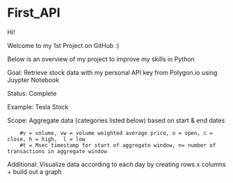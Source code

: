# First_API
Hi!

Welcome to my 1st Project on GitHub :) 

Below is an overview of my project to improve my skills in Python

Goal: Retrieve stock data with my personal API key from Polygon.io using Juypter Notebook

Status: Complete

Example: Tesla Stock

Scope: Aggregate data (categories listed below) based on start & end dates

        #v = volume, vw = volume weighted average price, o = open, c = close, h = high,  l = low
        #t = Msec timestamp for start of aggregate window, n= number of transactions in aggregate window 

Additional: Visualize data according to each day by creating rows x columns + build out a graph
